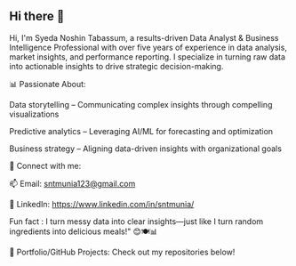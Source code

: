 ## Hi there 👋
 Hi, I'm Syeda Noshin Tabassum, a results-driven Data Analyst & Business Intelligence Professional with over five years of experience in data analysis, market insights, and performance reporting. I specialize in turning raw data into actionable insights to drive strategic decision-making.

📊 Passionate About:

Data storytelling – Communicating complex insights through compelling visualizations

Predictive analytics – Leveraging AI/ML for forecasting and optimization

Business strategy – Aligning data-driven insights with organizational goals


🔗 Connect with me:

📫 Email: sntmunia123@gmail.com

💼 LinkedIn: https://www.linkedin.com/in/sntmunia/

Fun fact : I turn messy data into clear insights—just like I turn random ingredients into delicious meals!" 😊🍽️📊

📂 Portfolio/GitHub Projects: Check out my repositories below!
